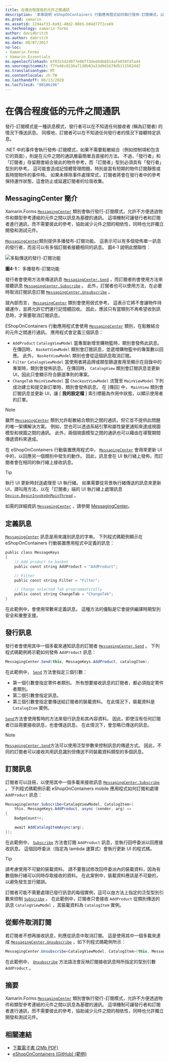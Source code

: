 ```yaml
---
title: 在偶合程度低的元件之間通訊
description: '本章說明 eShopOnContainers 行動應用程式如何執行發佈-訂閱模式，以允許物件與類型參考不方便連結的元件之間以訊息為基礎的通訊 '
ms.prod: xamarin
ms.assetid: 1194af33-8a91-48d2-88b5-b84d77f2ce69
ms.technology: xamarin-forms
author: davidbritch
ms.author: dabritch
ms.date: 08/07/2017
no-loc:
- Xamarin.Forms
- Xamarin.Essentials
ms.openlocfilehash: bf0315d2d077e06ff3ded4d66814afe050fdfad4
ms.sourcegitcommit: f7fe46c0236a7130b63a33d9d1670d5111582dd2
ms.translationtype: MT
ms.contentlocale: zh-TW
ms.lasthandoff: 08/13/2020
ms.locfileid: "88186196"
---
```

# <a name="communicating-between-loosely-coupled-components"></a>在偶合程度低的元件之間通訊

發行-訂閱模式是一種訊息模式，發行者可以在不知道任何接收者 (稱為訂閱者) 的情況下傳送訊息。 同樣地，訂閱者可以在不知道任何發行者的情況下接聽特定訊息。

.NET 中的事件會執行發佈-訂閱模式，如果不需要鬆散結合（例如控制項和包含它的頁面），則是在元件之間的通訊層最簡單且直接的方法。 不過，「發行者」和「訂閱者」存留期會結合彼此的物件參考，而「訂閱者」型別必須具有「發行者」型別的參考。 這可能會造成記憶體管理問題，特別是當有短期的物件訂閱靜態或長時間物件的事件時。 如果未移除事件處理常式，訂閱者將會在發行者中的參考保持運作狀態，這會防止或延遲訂閱者的垃圾收集。

## <a name="introduction-to-messagingcenter"></a>MessagingCenter 簡介

Xamarin.Forms [`MessagingCenter`](xref:Xamarin.Forms.MessagingCenter) 類別會執行發行-訂閱模式，允許不方便透過物件和類型參考連結的元件之間以訊息為基礎的通訊。 這項機制可讓發行者和訂閱者進行通訊，而不需要彼此的參考，協助減少元件之間的相依性，同時也允許獨立開發和測試元件。

[`MessagingCenter`](xref:Xamarin.Forms.MessagingCenter)類別提供多播發布-訂閱功能。 這表示可以有多個發佈單一訊息的發行者，而且可以有多個訂閱者接聽相同的訊息。 圖4-1 說明此關聯性：

![多點傳送的發行-訂閱功能](communicating-between-loosely-coupled-components-images/messagingcenter.png)

**圖4-1：** 多播發布-訂閱功能

發行者會使用方法來傳送訊息 [`MessagingCenter.Send`](xref:Xamarin.Forms.MessagingCenter.Send*) ，而訂閱者則會使用方法來接聽訊息 [`MessagingCenter.Subscribe`](xref:Xamarin.Forms.MessagingCenter.Subscribe*) 。 此外，訂閱者也可以使用方法，在必要時取消訂閱訊息訂閱 [`MessagingCenter.Unsubscribe`](xref:Xamarin.Forms.MessagingCenter.Unsubscribe*) 。

就內部而言， [`MessagingCenter`](xref:Xamarin.Forms.MessagingCenter) 類別會使用弱式參考。 這表示它將不會讓物件持續運作，並將允許它們進行記憶體回收。 因此，應該只有當類別不再希望收到訊息時，才需要取消訂閱訊息。

EShopOnContainers 行動應用程式會使用 [`MessagingCenter`](xref:Xamarin.Forms.MessagingCenter) 類別，在鬆散結合的元件之間進行通訊。 應用程式會定義三個訊息：

- `AddProduct` `CatalogViewModel` 當專案新增至購物籃時，類別會發佈此訊息。 在傳回時， `BasketViewModel` 類別會訂閱訊息，並遞增購物籃中的專案數以回應。 此外， `BasketViewModel` 類別也會從這個訊息取消訂閱。
- `Filter` `CatalogViewModel` 當使用者將品牌或類型篩選套用至顯示在目錄中的專案時，類別會發佈訊息。 在傳回時， `CatalogView` 類別會訂閱訊息並更新 UI，因此只會顯示符合篩選準則的專案。
- `ChangeTab` `MainViewModel` 當 `CheckoutViewModel` 流覽至 `MainViewModel` 下列成功建立和提交新訂單時，類別會發佈訊息。 在 [傳回] 中， `MainView` 類別會訂閱訊息並更新 UI，讓 [ **我的設定檔** ] 索引標籤為作用中狀態，以顯示使用者的訂單。

> [!NOTE]
> 雖然 [`MessagingCenter`](xref:Xamarin.Forms.MessagingCenter) 類別允許鬆散結合類別之間的通訊，但它並不提供此問題的唯一架構解決方案。 例如，您也可以透過系結引擎和屬性變更通知來達成視圖模型和視圖之間的通訊。 此外，兩個視圖模型之間的通訊也可以藉由在導覽期間傳遞資料來達成。

在 eShopOnContainers 行動裝置應用程式中， [`MessagingCenter`](xref:Xamarin.Forms.MessagingCenter) 會用來更新 UI 中的，以回應另一個類別中發生的動作。 因此，訊息會在 UI 執行緒上發佈，而訂閱者會在相同的執行緒上接收訊息。

> [!TIP]
> 執行 UI 更新時封送處理至 UI 執行緒。 如果需要從背景執行緒傳送的訊息來更新 UI，請叫用方法，以在「訂閱者」端的 UI 執行緒上處理訊息 [`Device.BeginInvokeOnMainThread`](xref:Xamarin.Forms.Device.BeginInvokeOnMainThread(System.Action)) 。

如需的詳細資訊 [`MessagingCenter`](xref:Xamarin.Forms.MessagingCenter) ，請參閱 [MessagingCenter](~/xamarin-forms/app-fundamentals/messaging-center.md)。

## <a name="defining-a-message"></a>定義訊息

[`MessagingCenter`](xref:Xamarin.Forms.MessagingCenter) 訊息是用來識別訊息的字串。 下列程式碼範例顯示在 eShopOnContainers 行動裝置應用程式中定義的訊息：

```csharp
public class MessageKeys  
{  
    // Add product to basket  
    public const string AddProduct = "AddProduct";  

    // Filter  
    public const string Filter = "Filter";  

    // Change selected Tab programmatically  
    public const string ChangeTab = "ChangeTab";  
}
```

在此範例中，會使用常數來定義訊息。 這種方法的優點是它會提供編譯時期型別安全和重整支援。

## <a name="publishing-a-message"></a>發行訊息

發行者會使用其中一個多載來通知訊息的訂閱者 [`MessagingCenter.Send`](xref:Xamarin.Forms.MessagingCenter.Send*) 。 下列程式碼範例將示範如何發佈 `AddProduct` 訊息：

```csharp
MessagingCenter.Send(this, MessageKeys.AddProduct, catalogItem);
```

在此範例中， [`Send`](xref:Xamarin.Forms.MessagingCenter.Send*) 方法會指定三個引數：

- 第一個引數會指定寄件者類別。 所有想要接收訊息的訂閱者，都必須指定寄件者類別。
- 第二個引數會指定訊息。
- 第三個引數會指定要傳送給訂閱者的裝載資料。 在此情況下，裝載資料是 `CatalogItem` 實例。

[`Send`](xref:Xamarin.Forms.MessagingCenter.Send*)方法會使用暫時的方法來發行訊息和其內容資料。 因此，即使沒有任何訂閱者已註冊要接收訊息，也會傳送訊息。 在此情況下，會忽略已傳送的訊息。

> [!NOTE]
> [`MessagingCenter.Send`](xref:Xamarin.Forms.MessagingCenter.Send*)方法可以使用泛型參數來控制訊息的傳遞方式。 因此，不同的訂閱者可以接收共用訊息識別但傳送不同裝載資料類型的多個訊息。

## <a name="subscribing-to-a-message"></a>訂閱訊息

訂閱者可以註冊，以使用其中一個多載來接收訊息 [`MessagingCenter.Subscribe`](xref:Xamarin.Forms.MessagingCenter.Subscribe*) 。 下列程式碼範例示範 eShopOnContainers mobile 應用程式如何訂閱和處理 `AddProduct` 訊息：

```csharp
MessagingCenter.Subscribe<CatalogViewModel, CatalogItem>(  
    this, MessageKeys.AddProduct, async (sender, arg) =>  
{  
    BadgeCount++;  

    await AddCatalogItemAsync(arg);  
});
```

在此範例中， [`Subscribe`](xref:Xamarin.Forms.MessagingCenter.Subscribe*) 方法會訂閱 `AddProduct` 訊息，並執行回呼委派以回應接收訊息。 這個回呼委派（指定為 lambda 運算式）會執行更新 UI 的程式碼。

> [!TIP]
> 請考慮使用不可變的裝載資料。 請不要嘗試修改回呼委派內的裝載資料，因為有數個執行緒可以同時存取接收的資料。 在此案例中，裝載資料應該是不可變的，以避免發生並行錯誤。

訂閱者可能不需要處理已發行訊息的每個實例，這可以由方法上指定的泛型型別引數來控制 [`Subscribe`](xref:Xamarin.Forms.MessagingCenter.Subscribe*) 。 在此範例中，訂閱者只會接收 `AddProduct` 從類別傳送的訊息 `CatalogViewModel` ，其裝載資料為 `CatalogItem` 實例。

## <a name="unsubscribing-from-a-message"></a>從郵件取消訂閱

若訂閱者不想再接收訊息，則應從訊息中取消訂閱。 這是使用其中一個多載來達成 [`MessagingCenter.Unsubscribe`](xref:Xamarin.Forms.MessagingCenter.Unsubscribe*) ，如下列程式碼範例所示：

```csharp
MessagingCenter.Unsubscribe<CatalogViewModel, CatalogItem>(this, MessageKeys.AddProduct);
```

在此範例中， [`Unsubscribe`](xref:Xamarin.Forms.MessagingCenter.Unsubscribe*) 方法語法會反映訂閱接收訊息時所指定的型別引數 `AddProduct` 。

## <a name="summary"></a>摘要

Xamarin.Forms [`MessagingCenter`](xref:Xamarin.Forms.MessagingCenter) 類別會執行發行-訂閱模式，允許不方便透過物件和類型參考連結的元件之間以訊息為基礎的通訊。 這項機制可讓發行者和訂閱者進行通訊，而不需要彼此的參考，協助減少元件之間的相依性，同時也允許獨立開發和測試元件。

## <a name="related-links"></a>相關連結

- [下載電子書 (2Mb PDF) ](https://aka.ms/xamarinpatternsebook)
- [eShopOnContainers (GitHub)  (範例) ](https://github.com/dotnet-architecture/eShopOnContainers)
